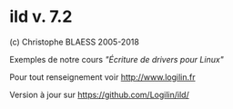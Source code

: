 ild v. 7.2
==========
(c) Christophe BLAESS 2005-2018

Exemples de notre cours _"Écriture de drivers pour Linux"_

Pour tout renseignement voir http://www.logilin.fr

Version à jour sur https://github.com/Logilin/ild/




